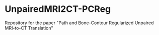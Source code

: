 # UnpairedMRI2CT-PCReg
Repository for the paper "Path and Bone-Contour Regularized Unpaired MRI-to-CT Translation"
